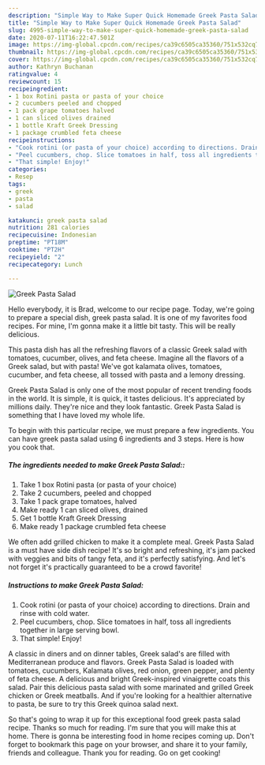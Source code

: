```yaml
---
description: "Simple Way to Make Super Quick Homemade Greek Pasta Salad"
title: "Simple Way to Make Super Quick Homemade Greek Pasta Salad"
slug: 4995-simple-way-to-make-super-quick-homemade-greek-pasta-salad
date: 2020-07-11T16:22:47.501Z
image: https://img-global.cpcdn.com/recipes/ca39c6505ca35360/751x532cq70/greek-pasta-salad-recipe-main-photo.jpg
thumbnail: https://img-global.cpcdn.com/recipes/ca39c6505ca35360/751x532cq70/greek-pasta-salad-recipe-main-photo.jpg
cover: https://img-global.cpcdn.com/recipes/ca39c6505ca35360/751x532cq70/greek-pasta-salad-recipe-main-photo.jpg
author: Kathryn Buchanan
ratingvalue: 4
reviewcount: 15
recipeingredient:
- 1 box Rotini pasta or pasta of your choice
- 2 cucumbers peeled and chopped
- 1 pack grape tomatoes halved
- 1 can sliced olives drained
- 1 bottle Kraft Greek Dressing
- 1 package crumbled feta cheese
recipeinstructions:
- "Cook rotini (or pasta of your choice) according to directions. Drain and rinse with cold water."
- "Peel cucumbers, chop. Slice tomatoes in half, toss all ingredients together in large serving bowl."
- "That simple! Enjoy!"
categories:
- Resep
tags:
- greek
- pasta
- salad

katakunci: greek pasta salad
nutrition: 281 calories
recipecuisine: Indonesian
preptime: "PT18M"
cooktime: "PT2H"
recipeyield: "2"
recipecategory: Lunch

---
```



![Greek Pasta Salad](https://img-global.cpcdn.com/recipes/ca39c6505ca35360/751x532cq70/greek-pasta-salad-recipe-main-photo.jpg)

Hello everybody, it is Brad, welcome to our recipe page. Today, we're going to prepare a special dish, greek pasta salad. It is one of my favorites food recipes. For mine, I'm gonna make it a little bit tasty. This will be really delicious.

This pasta dish has all the refreshing flavors of a classic Greek salad with tomatoes, cucumber, olives, and feta cheese. Imagine all the flavors of a Greek salad, but with pasta! We&#39;ve got kalamata olives, tomatoes, cucumber, and feta cheese, all tossed with pasta and a lemony dressing.

Greek Pasta Salad is only one of the most popular of recent trending foods in the world. It is simple, it is quick, it tastes delicious. It's appreciated by millions daily. They're nice and they look fantastic. Greek Pasta Salad is something that I have loved my whole life.


To begin with this particular recipe, we must prepare a few ingredients. You can have greek pasta salad using 6 ingredients and 3 steps. Here is how you cook that.

##### The ingredients needed to make Greek Pasta Salad::

1. Take 1 box Rotini pasta (or pasta of your choice)
1. Take 2 cucumbers, peeled and chopped
1. Take 1 pack grape tomatoes, halved
1. Make ready 1 can sliced olives, drained
1. Get 1 bottle Kraft Greek Dressing
1. Make ready 1 package crumbled feta cheese


We often add grilled chicken to make it a complete meal. Greek Pasta Salad is a must have side dish recipe! It&#39;s so bright and refreshing, it&#39;s jam packed with veggies and bits of tangy feta, and it&#39;s perfectly satisfying. And let&#39;s not forget it&#39;s practically guaranteed to be a crowd favorite! 

##### Instructions to make Greek Pasta Salad:

1. Cook rotini (or pasta of your choice) according to directions. Drain and rinse with cold water.
1. Peel cucumbers, chop. Slice tomatoes in half, toss all ingredients together in large serving bowl.
1. That simple! Enjoy!


A classic in diners and on dinner tables, Greek salad&#39;s are filled with Mediterranean produce and flavors. Greek Pasta Salad is loaded with tomatoes, cucumbers, Kalamata olives, red onion, green pepper, and plenty of feta cheese. A delicious and bright Greek-inspired vinaigrette coats this salad. Pair this delicious pasta salad with some marinated and grilled Greek chicken or Greek meatballs. And if you&#39;re looking for a healthier alternative to pasta, be sure to try this Greek quinoa salad next. 

So that's going to wrap it up for this exceptional food greek pasta salad recipe. Thanks so much for reading. I'm sure that you will make this at home. There is gonna be interesting food in home recipes coming up. Don't forget to bookmark this page on your browser, and share it to your family, friends and colleague. Thank you for reading. Go on get cooking!
